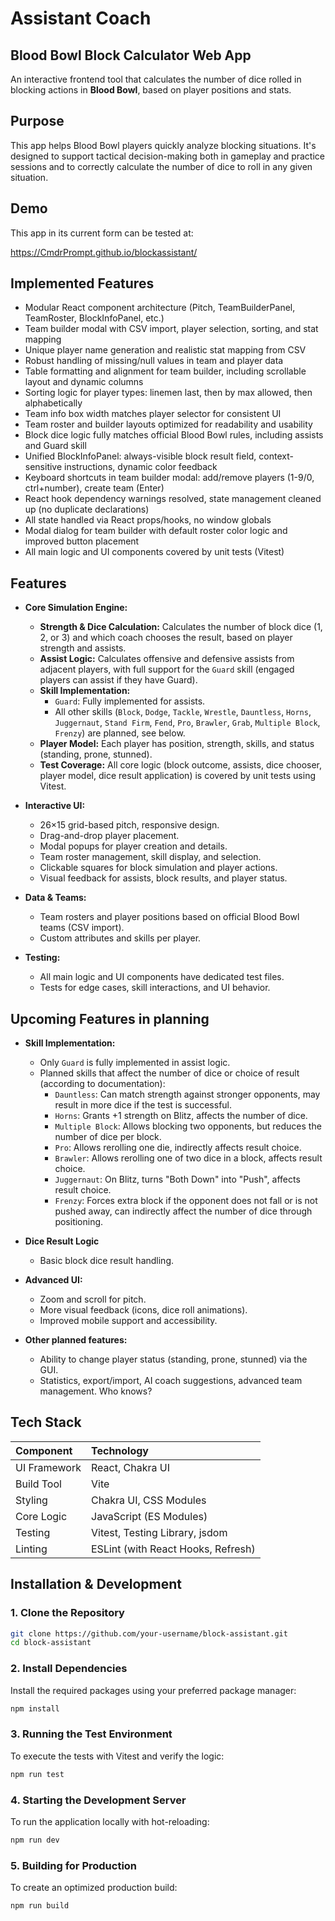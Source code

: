 # Assistant Coach

## Blood Bowl Block Calculator Web App

An interactive frontend tool that calculates the number of dice rolled in blocking actions in **Blood Bowl**, based on player positions and stats.

## Purpose

This app helps Blood Bowl players quickly analyze blocking situations. It's designed to support tactical decision-making both in gameplay and practice sessions and to correctly calculate the number of dice to roll in any given situation.

## Demo
This app in its current form can be tested at:

https://CmdrPrompt.github.io/blockassistant/

## Implemented Features

- Modular React component architecture (Pitch, TeamBuilderPanel, TeamRoster, BlockInfoPanel, etc.)
- Team builder modal with CSV import, player selection, sorting, and stat mapping
- Unique player name generation and realistic stat mapping from CSV
- Robust handling of missing/null values in team and player data
- Table formatting and alignment for team builder, including scrollable layout and dynamic columns
- Sorting logic for player types: linemen last, then by max allowed, then alphabetically
- Team info box width matches player selector for consistent UI
- Team roster and builder layouts optimized for readability and usability
- Block dice logic fully matches official Blood Bowl rules, including assists and Guard skill
- Unified BlockInfoPanel: always-visible block result field, context-sensitive instructions, dynamic color feedback
- Keyboard shortcuts in team builder modal: add/remove players (1-9/0, ctrl+number), create team (Enter)
- React hook dependency warnings resolved, state management cleaned up (no duplicate declarations)
- All state handled via React props/hooks, no window globals
- Modal dialog for team builder with default roster color logic and improved button placement
- All main logic and UI components covered by unit tests (Vitest)

## Features

- **Core Simulation Engine:**
  - **Strength & Dice Calculation:** Calculates the number of block dice (1, 2, or 3) and which coach chooses the result, based on player strength and assists.
  - **Assist Logic:** Calculates offensive and defensive assists from adjacent players, with full support for the `Guard` skill (engaged players can assist if they have Guard).
  - **Skill Implementation:**
    - `Guard`: Fully implemented for assists.
    - All other skills (`Block`, `Dodge`, `Tackle`, `Wrestle`, `Dauntless`, `Horns`, `Juggernaut`, `Stand Firm`, `Fend`, `Pro`, `Brawler`, `Grab`, `Multiple Block`, `Frenzy`) are planned, see below.
  - **Player Model:** Each player has position, strength, skills, and status (standing, prone, stunned).
  - **Test Coverage:** All core logic (block outcome, assists, dice chooser, player model, dice result application) is covered by unit tests using Vitest.

- **Interactive UI:**
  - 26×15 grid-based pitch, responsive design.
  - Drag-and-drop player placement.
  - Modal popups for player creation and details.
  - Team roster management, skill display, and selection.
  - Clickable squares for block simulation and player actions.
  - Visual feedback for assists, block results, and player status.

- **Data & Teams:**
  - Team rosters and player positions based on official Blood Bowl teams (CSV import).
  - Custom attributes and skills per player.

- **Testing:**
  - All main logic and UI components have dedicated test files.
  - Tests for edge cases, skill interactions, and UI behavior.

## Upcoming Features in planning

- **Skill Implementation:**
  - Only `Guard` is fully implemented in assist logic.
  - Planned skills that affect the number of dice or choice of result (according to documentation):
    - `Dauntless`: Can match strength against stronger opponents, may result in more dice if the test is successful.
    - `Horns`: Grants +1 strength on Blitz, affects the number of dice.
    - `Multiple Block`: Allows blocking two opponents, but reduces the number of dice per block.
    - `Pro`: Allows rerolling one die, indirectly affects result choice.
    - `Brawler`: Allows rerolling one of two dice in a block, affects result choice.
    - `Juggernaut`: On Blitz, turns "Both Down" into "Push", affects result choice.
    - `Frenzy`: Forces extra block if the opponent does not fall or is not pushed away, can indirectly affect the number of dice through positioning.

- **Dice Result Logic**
  - Basic block dice result handling.

- **Advanced UI:**
  - Zoom and scroll for pitch.
  - More visual feedback (icons, dice roll animations).
  - Improved mobile support and accessibility.

- **Other planned features:**
  - Ability to change player status (standing, prone, stunned) via the GUI.
  - Statistics, export/import, AI coach suggestions, advanced team management. Who knows?

## Tech Stack

| Component         | Technology                          |
|:------------------|:------------------------------------|
| UI Framework      | React, Chakra UI                    |
| Build Tool        | Vite                                |
| Styling           | Chakra UI, CSS Modules              |
| Core Logic        | JavaScript (ES Modules)             |
| Testing           | Vitest, Testing Library, jsdom      |
| Linting           | ESLint (with React Hooks, Refresh)  |

## Installation & Development

### 1. Clone the Repository

```sh
git clone https://github.com/your-username/block-assistant.git
cd block-assistant
```

### 2. Install Dependencies

Install the required packages using your preferred package manager:

```sh
npm install
```

### 3. Running the Test Environment

To execute the tests with Vitest and verify the logic:

```bash
npm run test
```

### 4. Starting the Development Server

To run the application locally with hot-reloading:

```bash
npm run dev
```

### 5. Building for Production

To create an optimized production build:

```bash
npm run build
